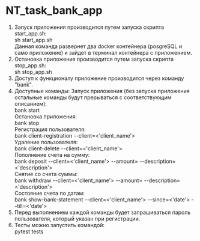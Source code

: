 # NT_task_bank_app
1. Запуск приложения производится путем запуска скрипта start_app.sh:  
sh start_app.sh  
Данная команда развернет два docker контейнера (posgreSQL и само приложение) и зайдет в терминал контейнера с приложением.  
2. Остановка приложения производится путем запуска скрипта stop_app.sh:  
sh stop_app.sh  
3. Доступ к функционалу приложение производится через команду "bank".  
4. Доступные команды:
Запуск приложения (без запуска приложения остальные команды будут прерываться с соответствующим описанием):  
bank start  
Остановка приложения:  
bank stop  
Регистрация пользователя:  
bank client-registration --client=<'client_name'>  
Удаление пользователя:  
bank client-delete --client=<'client_name'>  
Пополнение счета на сумму:  
bank deposit --client=<'client_name'> --amount=<amount> --description=<'description'>  
Снятие со счета суммы:  
bank withdraw --client=<'client_name'> --amount=<amount> --description=<'description'>  
Состояние счета по датам:  
bank show-bank-statement --client=<'client_name'> --since=<'date'> --till=<'date'>  
5. Перед выполнением каждой команды будет запрашиваться пароль пользователя, который указан при регистрации.
6. Тесты можно запустить командой:  
pytest tests